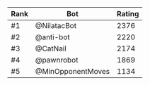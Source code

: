 Rank|Bot|Rating
---|---|---
#1|@NilatacBot|2376
#2|@anti-bot|2220
#3|@CatNail|2174
#4|@pawnrobot|1869
#5|@MinOpponentMoves|1134
